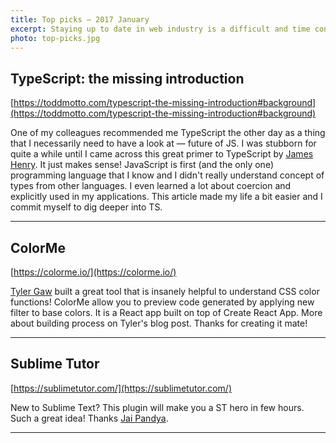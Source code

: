 ```yaml
---
title: Top picks — 2017 January
excerpt: Staying up to date in web industry is a difficult and time consuming task. I would like to share with you my top finds from the past month.
photo: top-picks.jpg
---
```


## TypeScript: the missing introduction

[https://toddmotto.com/typescript-the-missing-introduction#background](https://toddmotto.com/typescript-the-missing-introduction#background)

One of my colleagues recommended me TypeScript the other day as a thing that I necessarily need to have a look at — future of JS. I was stubborn for quite a while until I came across this great primer to TypeScript by [James Henry](https://twitter.com/MrJamesHenry). It just makes sense! JavaScript is first (and the only one) programming language that I know and I didn't really understand concept of types from other languages. I even learned a lot about coercion and explicitly used in my applications. This article made my life a bit easier and I commit myself to dig deeper into TS.

- - -

## ColorMe

[https://colorme.io/](https://colorme.io/)

[Tyler Gaw](https://twitter.com/tylergaw) built a great tool that is insanely helpful to understand CSS color functions! ColorMe allow you to preview code generated by applying new filter to base colors. It is a React app built on top of Create React App. More about building process on Tyler's blog post. Thanks for creating it mate!

- - -

## Sublime Tutor

[https://sublimetutor.com/](https://sublimetutor.com/)

New to Sublime Text? This plugin will make you a ST hero in few hours. Such a great idea! Thanks [Jai Pandya](https://twitter.com/jaipandya).

- - -

##
